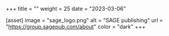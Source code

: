 +++
title = ""
weight = 25
date = "2023-03-06"

[asset]
  image = "sage_logo.png"
  alt = "SAGE publishing"
  url = "https://group.sagepub.com/about"
  color = "dark"
+++
